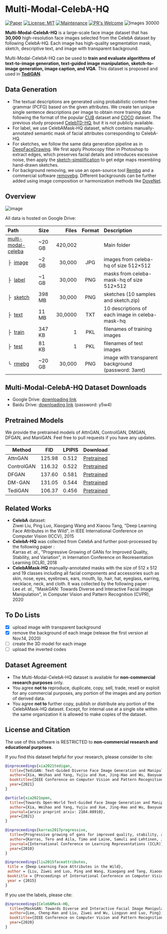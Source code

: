 # Multi-Modal-CelebA-HQ

[![Paper](http://img.shields.io/badge/paper-preprint-blue.svg)](https://arxiv.org/abs/2012.03308)
[![License: MIT](https://img.shields.io/badge/License-MIT-blue.svg)](https://opensource.org/licenses/MIT)
[![Maintenance](https://img.shields.io/badge/Maintained%3F-yes-blue.svg)](https://GitHub.com/Naereen/StrapDown.js/graphs/commit-activity)
[![PR's Welcome](https://img.shields.io/badge/PRs-welcome-blue.svg?style=flat)](http://makeapullrequest.com) 
![Images 30000](https://img.shields.io/badge/images-30,000-blue.svg?style=flat)

**Multi-Modal-CelebA-HQ** is a large-scale face image dataset that has **30,000** high-resolution face images selected from the CelebA dataset by following CelebA-HQ. Each image has high-quality segmentation mask, sketch, descriptive text, and image with transparent background.

Multi-Modal-CelebA-HQ can be used to **train and evaluate algorithms of text-to-image generation, text-guided image manipulation, sketch-to-image generation, image caption, and VQA**. This dataset is proposed and used in **[TediGAN](https://github.com/weihaox/TediGAN)**.

## Data Generation

* The textual descriptions are generated using probabilistic context-free grammar (PCFG) based on the given attributes. We create ten unique single sentence descriptions per image to obtain more training data following the format of the popular [CUB](http://www.vision.caltech.edu/visipedia/CUB-200-2011.html) dataset and [COCO](http://cocodataset.org/#download) dataset. The previous study proposed [CelebTD-HQ](https://arxiv.org/abs/2005.04909), but it is not publicly available.
* For label, we use CelebAMask-HQ dataset, which contains manually-annotated semantic mask of facial attributes corresponding to CelebA-HQ. 
* For sketches, we follow the same data generation pipeline as in [DeepFaceDrawing](http://www.geometrylearning.com/DeepFaceDrawing/). We first apply Photocopy filter in Photoshop to extract edges, which preserves facial details and introduces excessive noise, then apply the [sketch-simplification](https://github.com/bobbens/sketch_simplification) to get edge maps resembling hand-drawn sketches.
* For background removing, we use an open-source tool [Rembg](https://github.com/danielgatis/rembg) and a commercial software [removebg](https://www.remove.bg/). Different backgrounds can be further added using image composition or harmonization methods like [DoveNet](https://github.com/bcmi/Image_Harmonization_Datasets).

## Overview

![image](https://github.com/weihaox/Multi-Modal-CelebA-HQ/blob/main/images/sample.png)

All data is hosted on Google Drive:

| Path | Size | Files | Format | Description
| :--- | :-- | ----: | :----: | :----------
| [multi-modal-celeba](https://drive.google.com/drive/folders/1eVrGKfkbw7bh9xPcX8HJa-qWQTD9aWvf) | ~20 GB | 420,002 | | Main folder
| &boxvr;&nbsp; [image](https://drive.google.com/open?id=1badu11NqxGf6qM3PTTooQDJvQbejgbTv) | ~2 GB | 30,000 | JPG | images from celeba-hq of size 512&times;512
| &boxvr;&nbsp; [label](https://drive.google.com/open?id=1badu11NqxGf6qM3PTTooQDJvQbejgbTv) | ~1 GB | 30,000 | PNG | masks from celeba-mask-hq of size 512&times;512
| &boxvr;&nbsp; [sketch](https://drive.google.com/drive/folders/1uCd0qDOqYkRyYzXyjdU9L9Ib-6X_ptBq) | 398 MB | 30,000 | PNG | sketches (10 samples and sketch.zip)
| &boxvr;&nbsp; [text](https://drive.google.com/drive/folders/1ydS2O80rxIU0XtxWzmEI0XDKWEUN4ksI) | 11 MB | 30,0000 | TXT | 10 descriptions of each image in celeba-mask-hq
| &boxvr;&nbsp; [train](https://drive.google.com/file/d/1GdeTdBpi_IV7AuBpJAhLElqjswRmOy-7) | 347 KB | 1 | PKL | filenames of training images
| &boxvr;&nbsp; [test](https://drive.google.com/file/d/1JNxgdvPMI_HHUq2-JUuJp8L7cD-74OAf) | 81 KB | 1 | PKL | filenames of test images
| &boxur;&nbsp; [rmebg](https://pan.baidu.com/s/1UX2NBW8MXu2IM9yxGcdOLw) | ~20 GB | 30,000 | PNG | image with transparent background (password: 3amt)

## Multi-Modal-CelebA-HQ Dataset Downloads

* Google Drive: [downloading link](https://drive.google.com/drive/folders/1eVrGKfkbw7bh9xPcX8HJa-qWQTD9aWvf)
* Baidu Drive: [downloading link](https://pan.baidu.com/s/1sSG4AXaCeAIywwaWkgkpAw) (password: y5w4)

## Pretrained Models

We provide the pretrained models of AttnGAN, ControlGAN, DMGAN, DFGAN, and ManiGAN. Feel free to pull requests if you have any updates.

| Method     | FID     | LPIPIS |     Download   |
|------------|---------|--------|----------------|
| AttnGAN    | 125.98  | 0.512  | [Pretrained](https://pan.baidu.com/s/1sSG4AXaCeAIywwaWkgkpAw#list/path=%2Fsharelink592275190-930915969842492%2Fmulti-modal-celeba-released%2Fpretrained%20model%2Ftext2image%2FAttnGAN) |
| ControlGAN | 116.32  | 0.522  | [Pretrained](https://pan.baidu.com/s/1sSG4AXaCeAIywwaWkgkpAw#list/path=%2Fsharelink592275190-930915969842492%2Fmulti-modal-celeba-released%2Fpretrained%20model%2Ftext2image%2FControlGAN) |
| DFGAN      | 137.60  | 0.581  | [Pretrained](https://pan.baidu.com/s/1sSG4AXaCeAIywwaWkgkpAw#list/path=%2Fsharelink592275190-930915969842492%2Fmulti-modal-celeba-released%2Fpretrained%20model%2Ftext2image%2FDF-GAN) |
| DM-GAN     | 131.05  | 0.544  | [Pretrained](https://pan.baidu.com/s/1sSG4AXaCeAIywwaWkgkpAw#list/path=%2Fsharelink592275190-930915969842492%2Fmulti-modal-celeba-released%2Fpretrained%20model%2Ftext2image%2FDMGAN) |
| TediGAN    | 106.37  | 0.456  | [Pretrained](ttps://pan.baidu.com) |

## Related Works

* **CelebA** dataset:<br/>
Ziwei Liu, Ping Luo, Xiaogang Wang and Xiaoou Tang, "Deep Learning Face Attributes in the Wild", in IEEE International Conference on Computer Vision (ICCV), 2015 
* **CelebA-HQ** was collected from CelebA and further post-processed by the following paper :<br/>
Karras *et. al.*, "Progressive Growing of GANs for Improved Quality, Stability, and Variation", in Internation Conference on Reoresentation Learning (ICLR), 2018
* **CelebAMask-HQ** manually-annotated masks with the size of 512 x 512 and 19 classes including all facial components and accessories such as skin, nose, eyes, eyebrows, ears, mouth, lip, hair, hat, eyeglass, earring, necklace, neck, and cloth. It was collected by the following paper :<br/>
Lee *et. al.*, "MaskGAN: Towards Diverse and Interactive Facial Image Manipulation", in Computer Vision and Pattern Recognition (CVPR), 2020

## To Do Lists
- [x] upload image with transparent background
- [x] remove the background of each image (release the first version at Nov.14, 2020)
- [ ] create the 3D model for each image
- [ ] upload the inverted codes

## Dataset Agreement
* The Multi-Modal-CelebA-HQ dataset is available for **non-commercial research purposes** only.
* You agree **not to** reproduce, duplicate, copy, sell, trade, resell or exploit for any commercial purposes, any portion of the images and any portion of derived data.
* You agree **not to** further copy, publish or distribute any portion of the CelebAMask-HQ dataset. Except, for internal use at a single site within the same organization it is allowed to make copies of the dataset.

## License and Citation
The use of this software is RESTRICTED to **non-commercial research and educational purposes**.

If you find this dataset helpful for your research, please consider to cite:

```bibtex
@inproceedings{xia2021tedigan,
  title={TediGAN: Text-Guided Diverse Face Image Generation and Manipulation},
  author={Xia, Weihao and Yang, Yujiu and Xue, Jing-Hao and Wu, Baoyuan},
  booktitle={IEEE Conference on Computer Vision and Pattern Recognition (CVPR)},
  year={2021}
}

@article{xia2021open,
  title={Towards Open-World Text-Guided Face Image Generation and Manipulation},
  author={Xia, Weihao and Yang, Yujiu and Xue, Jing-Hao and Wu, Baoyuan},
  journal={arxiv preprint arxiv: 2104.08910},
  year={2021}
}

@inproceedings{karras2017progressive,
  title={Progressive growing of gans for improved quality, stability, and variation},
  author={Karras, Tero and Aila, Timo and Laine, Samuli and Lehtinen, Jaakko},
  journal={International Conference on Learning Representations (ICLR)},
  year={2018}
}

@inproceedings{liu2015faceattributes,
 title = {Deep Learning Face Attributes in the Wild},
 author = {Liu, Ziwei and Luo, Ping and Wang, Xiaogang and Tang, Xiaoou},
 booktitle = {Proceedings of International Conference on Computer Vision (ICCV)},
 year = {2015} 
}
```
If you use the labels, please cite:
```bibtex
@inproceedings{CelebAMask-HQ,
  title={MaskGAN: Towards Diverse and Interactive Facial Image Manipulation},
  author={Lee, Cheng-Han and Liu, Ziwei and Wu, Lingyun and Luo, Ping},
  booktitle={IEEE Conference on Computer Vision and Pattern Recognition (CVPR)},
  year={2020}
}
```
